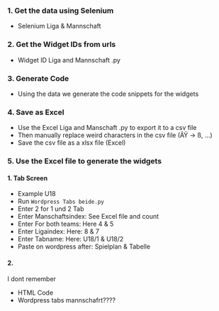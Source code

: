 ### 1. Get the data using Selenium

- Selenium Liga & Mannschaft

### 2. Get the Widget IDs from urls

- Widget ID Liga and Mannschaft .py

### 3. Generate Code

- Using the data we generate the code snippets for the widgets

### 4. Save as Excel

- Use the Excel Liga and Manschaft .py to export it to a csv file
- Then manually replace weird characters in the csv file (ÃŸ -> ß, ...)
- Save the csv file as a xlsx file (Excel)

### 5. Use the Excel file to generate the widgets

#### 1. Tab Screen

- Example U18
- Run `Wordpress Tabs beide.py`
- Enter 2 for 1 und 2 Tab
- Enter Manschaftsindex: See Excel file and count
- Enter For both teams: Here 4 & 5
- Enter Ligaindex: Here: 8 & 7
- Enter Tabname: Here: U18/1 & U18/2
- Paste on wordpress after: Spielplan & Tabelle

#### 2.

I dont remember

- HTML Code
- Wordpress tabs mannschafrt????
